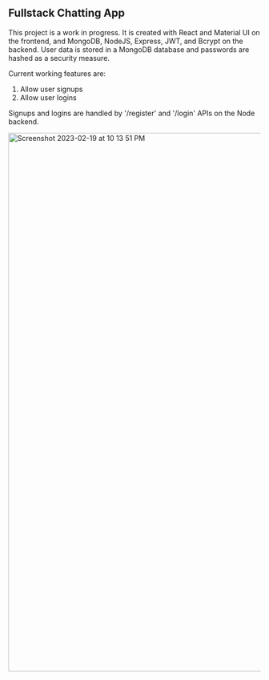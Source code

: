 ## Fullstack Chatting App

This project is a work in progress. It is created with React and Material UI on the frontend, and MongoDB, NodeJS, Express, JWT, and Bcrypt on the backend. User data is stored in a MongoDB database and passwords are hashed as a security measure. 

Current working features are:

1. Allow user signups
2. Allow user logins

Signups and logins are handled by '/register' and '/login' APIs on the Node backend. 


<img width="1076" alt="Screenshot 2023-02-19 at 10 13 51 PM" src="https://user-images.githubusercontent.com/72053963/220001297-a35f97b9-d58c-44f4-917f-9f0d4ff37b9a.png">
